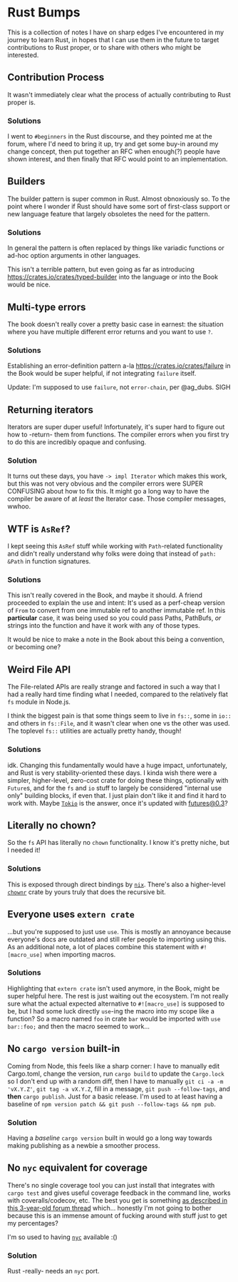 # Rust Bumps

This is a collection of notes I have on sharp edges I've encountered in my
journey to learn Rust, in hopes that I can use them in the future to target
contributions to Rust proper, or to share with others who might be interested.

## Contribution Process

It wasn't immediately clear what the process of actually contributing to Rust
proper is.

### Solutions

I went to `#beginners` in the Rust discourse, and they pointed me at the
forum, where I'd need to bring it up, try and get some buy-in around my change
concept, then put together an RFC when enough(?) people have shown interest,
and then finally that RFC would point to an implementation.

## Builders

The builder pattern is super common in Rust. Almost obnoxiously so. To the
point where I wonder if Rust should have some sort of first-class support or
new language feature that largely obsoletes the need for the pattern.

### Solutions

In general the pattern is often replaced by things like variadic functions or
ad-hoc option arguments in other languages.

This isn't a terrible pattern, but even going as far as introducing
https://crates.io/crates/typed-builder into the language or into the Book
would be nice.

## Multi-type errors

The book doesn't really cover a pretty basic case in earnest: the situation
where you have multiple different error returns and you want to use `?`.

### Solutions

Establishing an error-definition pattern a-la https://crates.io/crates/failure
in the Book would be super helpful, if not integrating `failure` itself.

Update: I'm supposed to use `failure`, not `error-chain`, per @ag_dubs. SIGH

## Returning iterators

Iterators are super duper useful! Infortunately, it's super hard to figure out
how to -return- them from functions. The compiler errors when you first try to
do this are incredibly opaque and confusing.

### Solution

It turns out these days, you have `-> impl Iterator` which makes this work,
but this was not very obvious and the compiler errors were SUPER CONFUSING
about how to fix this. It might go a long way to have the compiler be aware of
at _least_ the Iterator case. Those compiler messages, wwhoo.

## WTF is `AsRef`?

I kept seeing this `AsRef` stuff while working with `Path`-related functionality and didn't really understand why folks were doing that instead of `path: &Path` in function signatures.

### Solutions

This isn't really covered in the Book, and maybe it should. A friend proceeded to explain the use and intent: It's used as a perf-cheap version of `From` to convert from one immutable ref to another immutable ref. In this **particular** case, it was being used so you could pass Paths, PathBufs, _or_ strings into the function and have it work with any of those types.

It would be nice to make a note in the Book about this being a convention, or becoming one?

## Weird File API

The File-related APIs are really strange and factored in such a way that I had a really hard time finding what I needed, compared to the relatively flat `fs` module in Node.js.

I think the biggest pain is that some things seem to live in `fs::`, some in `io::` and others in `fs::File`, and it wasn't clear when one vs the other was used. The toplevel `fs::` utilities are actually pretty handy, though!

### Solutions

idk. Changing this fundamentally would have a huge impact, unfortunately, and
Rust is very stability-oriented these days. I kinda wish there were a simpler,
higher-level, zero-cost crate for doing these things, optionally with
`Future`s, and for the `fs` and `io` stuff to largely be considered "internal
use only" building blocks, if even that. I just plain don't like it and find
it hard to work with. Maybe [`Tokio`](https://crates.io/crates/tokio) is the
answer, once it's updated with futures@0.3?

## Literally no chown?

So the `fs` API has literally no `chown` functionality. I know it's pretty
niche, but I needed it!

### Solutions

This is exposed through direct bindings by
[`nix`](https://crates.io/crates/nix). There's also a higher-level
[`chownr`](https://crates.io/crates/chownr) crate by yours truly that does the
recursive bit.

## Everyone uses `extern crate`

...but you're supposed to just use `use`. This is mostly an annoyance because everyone's docs are outdated and still refer people to importing using this. As an additional note, a lot of places combine this statement with `#![macro_use]` when importing macros.

### Solutions

Highlighting that `extern crate` isn't used anymore, in the Book, might be
super helpful here. The rest is just waiting out the ecosystem. I'm not really
sure what the actual expected alternative to `#![macro_use]` is supposed to
be, but I had some luck directly `use`-ing the macro into my scope like a
function? So a macro named `foo` in crate `bar` would be imported with `use
bar::foo;` and then the macro seemed to work...

## No `cargo version` built-in

Coming from Node, this feels like a sharp corner: I have to manually edit
Cargo.toml, change the version, run `cargo build` to update the `Cargo.lock`
so I don't end up with a random diff, then I have to manually `git ci -a -m
'vX.Y.Z'`, `git tag -a vX.Y.Z`, fill in a message, `git push --follow-tags`,
and **then** `cargo publish`. Just for a basic release. I'm used to at least
having a baseline of `npm version patch && git push --follow-tags && npm pub`.

### Solution

Having a _baseline_ `cargo version` built in would go a long way towards
making publishing as a newbie a smoother process.

## No `nyc` equivalent for coverage

There's no single coverage tool you can just install that integrates with
`cargo test` and gives useful coverage feedback in the command line, works
with coveralls/codecov, etc. The best you get is something [as described in
this 3-year-old forum
thread](https://users.rust-lang.org/t/howto-generating-a-branch-coverage-report/8524)
which... honestly I'm not going to bother because this is an immense amount of
fucking around with stuff just to get my percentages?

I'm so used to having [`nyc`](https://npm.im/nyc) available :()

### Solution

Rust -really- needs an `nyc` port.
